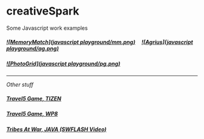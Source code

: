 creativeSpark
=============
  
Some Javascript work examples

  
##### [![MemoryMatch](javascript playground/mm.png)](http://mmatch-bfmags.appspot.com/) &nbsp; &nbsp;  [![Agrius](javascript playground/ag.png)](http://agrius-html5.appspot.com/)
##### [![PhotoGrid](javascript playground/pg.png)](http://photogrid-bfmags.appspot.com/)

____________________________________________________

_Other stuff_

##### [Travel5 Game, TIZEN](http://goo.gl/DETTdP)
##### [Travel5 Game, WP8](http://goo.gl/vX0Tcc)

##### [Tribes At War, JAVA (SWFLASH Video)](http://goo.gl/6qE4x)
